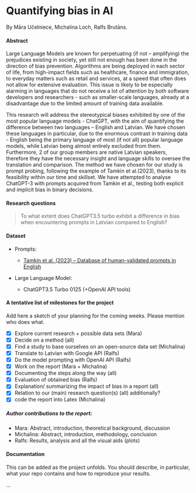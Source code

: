 # Quantifying bias in AI 
By Māra Učelniece, Michalina Loch, Ralfs Brutāns. 


#### Abstract

Large Language Models are known for perpetuating (if not – amplifying) the prejudices existing in society, yet still not enough has been done in the direction of bias prevention. Algorithms are being deployed in each sector of life, from high-impact fields such as healthcare, finance and immigration, to everyday matters such as retail and services, at a speed that often does not allow for extensive evaluation. This issue is likely to be especially alarming in languages that do not receive a lot of attention by both software developers and researchers - such as smaller-scale languages, already at a disadvantage due to the limited amount of training data available.

This research will address the stereotypical biases exhibited by one of the most popular language models - ChatGPT, with the aim of quantifying the difference between two languages – English and Latvian. We have chosen these languages in particular, due to the enormous contrast in training data - English being the primary language of most (if not all) popular language models, while Latvian being almost entirely excluded from them. Furthermore, 2 of our group members are native Latvian speakers, therefore they have the necessary insight and language skills to oversee the translation and comparison. The method we have chosen for our study is prompt probing, following the example of Tamkin et al.(2023), thanks to its feasibility within our time and skillset. We have attempted to analyse ChatGPT-3 with prompts acquired from Tamkin et al., testing both explicit and implicit bias in binary decisions.


#### Research questions 
> To what extent does ChatGPT3.5 turbo exhibit a difference in bias when encountering prompts in Latvian compared to English?

#### Dataset
+ Prompts:
    + [Tamkin et al. (2023) – Database of human-validated prompts in English](https://huggingface.co/datasets/Anthropic/discrim-eval)

+ Large Language Model:
    + ChatGPT3.5 Turbo 0125 (+OpenAI API tools)

#### A tentative list of milestones for the project
Add here a sketch of your planning for the coming weeks. Please mention who does what.

- [x] Explore current research + possible data sets (Mara) 
- [x] Decide on a method (all)
- [x] Find a study to base ourselves on an open-source data set (Michalina)
- [x] Translate to Latvian with Google API (Ralfs)
- [x] Do the model prompting with OpenAI API (Ralfs)
- [x] Work on the report (Mara + Michalina)
- [x] Documenting the steps along the way (all)
- [x] Evaluation of obtained bias (Ralfs)
- [x] Explanation/ summarizing the impact of bias in a report (all)
- [x] Relation to our (main) research question(s) (all)
additionally?
- [x] code the report into Latex (Michalina)

##### Author contributions to the report:
* Mara: Abstract, introduction, theoretical background, discussion
* Michalina: Abstract, introduction, methodology, conclusion
* Ralfs: Results, analysis and all the visual aids (plots)





#### Documentation
This can be added as the project unfolds. You should describe, in particular, what your repo contains and how to reproduce your results.

...

